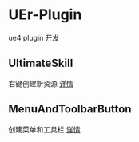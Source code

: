 # UEr-Plugin

ue4 plugin 开发

## UltimateSkill

右键创建新资源 [详情](./PluginProject/Plugins/UltimateSkill/README.md)

## MenuAndToolbarButton

创建菜单和工具栏 [详情](./PluginProject/Plugins/MenuAndToolbarButton/README.md)

